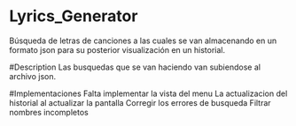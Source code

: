 # Lyrics_Generator
Búsqueda de letras de canciones a las cuales se van almacenando en un formato json para su posterior visualización en un historial.

#Description
Las busquedas que se van haciendo van subiendose al archivo json.

#Implementaciones
Falta implementar la vista del menu
La actualizacion del historial al actualizar la pantalla
Corregir los errores de busqueda
Filtrar nombres incompletos

